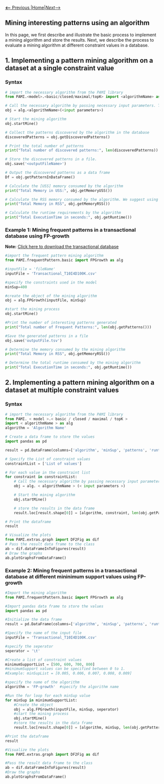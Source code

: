 [__<--__ Previous ](aboutPAMI.html)|[Home](installation.html)|[_Next_-->](organization.html)

## Mining interesting patterns using an algorithm

In this page, we first describe and illustrate the basic process to implement a mining algorithm and store the results.
Next, we describe the process to evaluate a mining algorithm at different constraint values in a database.

## 1. Implementing a pattern mining algorithm on a dataset at a single constraint value

### Syntax
```Python
# import the necessary algorithm from the PAMI library
from PAMI.<model>.<basic/closed/maximal/topK> import <algorithmName> as alg

# Call the necessary algorithm by passing necessary input parameters. The input parameters include inputFileName and the user-specified constraints.
obj = alg.<algorithmName>(<input parameters>)

# Start the mining algorithm
obj.startMine()

# Collect the patterns discovered by the algorithm in the database
discoveredPatterns = obj.getDiscoveredPatterns()

# Print the total number of patterns
print("Total number of discovered patterns:", len(discoveredPatterns))

# Store the discovered patterns in a file. 
obj.save('<outputFileName>')

# Output the discovered patterns as a data frame
Df = obj.getPatternInDataFrame()

# Calculate the [USS] memory consumed by the algorithm
print("Total Memory in USS:", obj.getMemoryUSS())

# Calculate the RSS memory consumed by the algorithm. We suggest using RSS memory for the memory comparison
print("Total Memory in RSS", obj.getMemoryRSS())

# Calculate the runtime requirements by the algorithm
print("Total ExecutionTime in seconds:", obj.getRuntime())
```


### Example 1: Mining frequent patterns in a transactional database using FP-growth

__Note:__ [Click here to download the transactional database](https://u-aizu.ac.jp/~udayrage/datasets/transactionalDatabases/Transactional_T10I4D100K.csv)

```Python
#import the frequent pattern mining algorithm
from PAMI.frequentPattern.basic import FPGrowth as alg

#inputFile = 'fileName'
inputFile = 'Transactional_T10I4D100K.csv'

#specify the constraints used in the model
minSup=400

#create the object of the mining algorithm 
obj = alg.FPGrowth(inputFile, minSup)

#start the mining process
obj.startMine()

#Print the number of interesting patterns generated
print("Total number of Frequent Patterns:", len(obj.getPatterns()))

#Save the generated patterns in a file
obj.save('outputFile.tsv')

# Determine the memory consumed by the mining algorithm
print("Total Memory in RSS", obj.getMemoryRSS())

# Determine the total runtime consumed by the mining algorithm
print("Total ExecutionTime in seconds:", obj.getRuntime())
```

## 2. Implementing a pattern mining algorithm on a dataset at multiple constraint values

### Syntax

```Python
# import the necessary algorithm from the PAMI library
from PAMI. < model >.< basic / closed / maximal / topK >
import < algorithmName > as alg
algorithm = 'Algorithm Name'

# Create a data frame to store the values
import pandas as pd

result = pd.DataFrame(columns=['algorithm', 'minSup', 'patterns', 'runtime', 'memory'])

# Specify the List of constraint values
constraintList = ['List of values']

# For each value in the constraint list
for constraint in constraintList:
    # Call the necessary algorithm by passing necessary input parameters. The input parameters include inputFileName and the user-specified constraints.
    obj = alg. < algorithmName > (< input parameters >)

    # Start the mining algorithm
    obj.startMine()

    # store the results in the data frame
    result.loc[result.shape[0]] = [algorithm, constraint, len(obj.getPatterns()), obj.getRuntime(), obj.getMemoryRSS()]

# Print the dataframe
result

# Visualize the plots
from PAMI.extras.graph import DF2Fig as dif
# Pass the result data frame to the class
ab = dif.dataFrameInToFigures(result)
# Draw the graphs
ab.plotGraphsFromDataFrame()
```

### Example 2: Mining frequent patterns in a transactional database at different mininimum support values using FP-growth

```Python
#Import the mining algorithm
from PAMI.frequentPattern.basic import FPGrowth as alg

#Import pandas data frame to store the values 
import pandas as pd

#Initialize the data frame
result = pd.DataFrame(columns=['algorithm', 'minSup', 'patterns', 'runtime', 'memory'])

#Specify the name of the input file
inputFile = 'Transactional_T10I4D100K.csv'

#specify the seperator
seperator = '\t'

#Create a list of constraint values
minimumSupportList = [500, 600, 700, 800]
#minimumSupport values can be specified between 0 to 1.
#Example: minSupList = [0.005, 0.006, 0.007, 0.008, 0.009]

#specify the name of the algorithm
algorithm = 'FP-growth'  #specify the algorithm name

#Run the for loop for each minSup value
for minSup in minimumSupportList:
    #Create the object
    obj = alg.FPGrowth(inputFile, minSup, seperator)
    #start the mining process
    obj.startMine()
    #store the results in the data frame
    result.loc[result.shape[0]] = [algorithm, minSup, len(obj.getPatterns()), obj.getRuntime(), obj.getMemoryRSS()]

#Print the dataframe
result

#Visualize the plots
from PAMI.extras.graph import DF2Fig as dif

#Pass the result data frame to the class
ab = dif.dataFrameInToFigures(result)
#Draw the graphs
ab.plotGraphsFromDataFrame()
```
